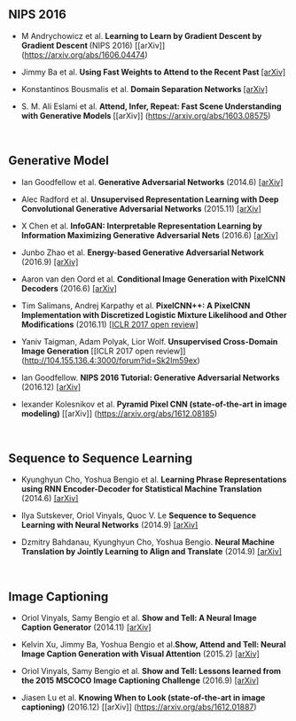 

## NIPS 2016

* M Andrychowicz et al. <b> Learning to Learn by Gradient Descent by Gradient Descent </b> (NIPS 2016) [[arXiv]] (https://arxiv.org/abs/1606.04474)

* Jimmy Ba et al. <b> Using Fast Weights to Attend to the Recent Past </b> [[arXiv]](https://arxiv.org/abs/1610.06258)

* Konstantinos Bousmalis et al. <b> Domain Separation Networks </b> [[arXiv]](https://arxiv.org/abs/1608.06019)

* S. M. Ali Eslami et al. <b> Attend, Infer, Repeat: Fast Scene Understanding with Generative Models </b> [[arXiv]] (https://arxiv.org/abs/1603.08575)

<br>

## Generative Model 

* Ian Goodfellow et al. <b>Generative Adversarial Networks</b> (2014.6) [[arXiv]](https://arxiv.org/abs/1406.2661)

* Alec Radford et al. <b>Unsupervised Representation Learning with Deep Convolutional Generative Adversarial Networks</b> (2015.11)  [[arXiv]](https://arxiv.org/abs/1511.06434)

* X Chen et al. <b>InfoGAN: Interpretable Representation Learning by Information Maximizing Generative Adversarial Nets</b> (2016.6) [[arXiv]](https://arxiv.org/abs/1606.03657)

* Junbo Zhao et al. <b>Energy-based Generative Adversarial Network</b> (2016.9) [[arXiv]](https://arxiv.org/abs/1609.03126)

* Aaron van den Oord et al. <b>Conditional Image Generation with PixelCNN Decoders</b> (2016.6) [[arXiv]]()

* Tim Salimans, Andrej Karpathy et al. <b>PixelCNN++: A PixelCNN Implementation with Discretized Logistic Mixture Likelihood and Other Modifications</b> (2016.11) [[ICLR 2017 open review]](https://openreview.net/forum?id=BJrFC6ceg)

* Yaniv Taigman, Adam Polyak, Lior Wolf. <b>Unsupervised Cross-Domain Image Generation</b> [[ICLR 2017 open review]] (http://104.155.136.4:3000/forum?id=Sk2Im59ex) 

* Ian Goodfellow. <b>NIPS 2016 Tutorial: Generative Adversarial Networks</b> (2016.12) [[arXiv]](https://arxiv.org/abs/1701.00160)

* lexander Kolesnikov et al. <b> Pyramid Pixel CNN (state-of-the-art in image modeling)</b> [[arXiv]] (https://arxiv.org/abs/1612.08185)


<br>

## Sequence to Sequence Learning

* Kyunghyun Cho, Yoshua Bengio et al. <b>Learning Phrase Representations using RNN Encoder-Decoder for Statistical Machine Translation</b> (2014.6) [[arXiv]](https://arxiv.org/abs/1406.1078)

* Ilya Sutskever, Oriol Vinyals, Quoc V. Le <b>Sequence to Sequence Learning with Neural Networks</b> (2014.9) [[arXiv]](https://arxiv.org/abs/1409.3215)

* Dzmitry Bahdanau, Kyunghyun Cho, Yoshua Bengio. <b>Neural Machine Translation by Jointly Learning to Align and Translate</b> (2014.9) [[arXiv]](https://arxiv.org/abs/1409.0473)

<br>

## Image Captioning

* Oriol Vinyals, Samy Bengio et al. <b>Show and Tell: A Neural Image Caption Generator</b> (2014.11) [[arXiv]](https://arxiv.org/abs/1411.4555)

* Kelvin Xu, Jimmy Ba, Yoshua Bengio et al.<b>Show, Attend and Tell: Neural Image Caption Generation with Visual Attention</b> (2015.2) [[arXiv]](https://arxiv.org/abs/1502.03044)

* Oriol Vinyals, Samy Bengio et al. <b>Show and Tell: Lessons learned from the 2015 MSCOCO Image Captioning Challenge</b> (2016.9) [[arXiv]](https://arxiv.org/abs/1609.06647)

* Jiasen Lu et al. <b> Knowing When to Look (state-of-the-art in image captioning)</b> (2016.12) [[arXiv]] (https://arxiv.org/abs/1612.01887)

